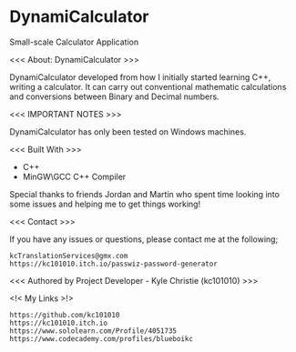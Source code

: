 # DynamiCalculator
Small-scale Calculator Application

<<<  About: DynamiCalculator   >>>

DynamiCalculator developed from how I initially started learning C++, writing a calculator. It can carry out conventional mathematic
calculations and conversions between Binary and Decimal numbers.

<<<  IMPORTANT NOTES >>>

DynamiCalculator has only been tested on Windows machines.


<<< Built With >>>

- C++
- MinGW\GCC C++ Compiler

Special thanks to friends Jordan and Martin who spent time looking into some issues and helping me to get things working!

<<< Contact >>>

If you have any issues or questions, please contact me at the following;

	kcTranslationServices@gmx.com
	https://kc101010.itch.io/passwiz-password-generator
	
<<< Authored by Project Developer - Kyle Christie (kc101010) >>>

<!< My Links >!>

	https://github.com/kc101010
	https://kc101010.itch.io
	https://www.sololearn.com/Profile/4051735
	https://www.codecademy.com/profiles/blueboikc
